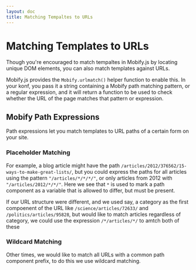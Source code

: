 ```yaml
---
layout: doc
title: Matching Tempaltes to URLs
---
```


# Matching Templates to URLs

Though you're encouraged to match tempaltes in Mobify.js by locating unique DOM 
elements, you can also match templates against URLs.

Mobify.js provides the `Mobify.urlmatch()` helper function to enable this. In 
your konf, you pass it a string containing a Mobify path matching pattern, or a
regular expression, and it will return a function to be used to check whether the URL of the page matches that pattern or expression.

## Mobify Path Expressions

Path expressions let you match templates to URL paths of a certain form on your 
site. 

### Placeholder Matching

For example, a blog article might have the path 
`/articles/2012/376562/15-ways-to-make-great-lists/`, but you could express the 
paths for all articles using the pattern `"/articles/*/*/*/"`, or only articles 
from 2012 with `"/articles/2012/*/*/"`. Here we see that `*` is used to mark a 
path component as a variable that is allowed to differ, but must be present.

If our URL structure were different, and we used say, a category as the first 
compoenent of the URL like `/science/articles/72633/` and 
`/politics/articles/95828`, but would like to match articles regardless of 
category, we could use the expression `/*/articles/*/` to amtch both of these

### Wildcard Matching

Other times, we would like to match all URLs with a common path component 
prefix, to do this we use wildcard matching.